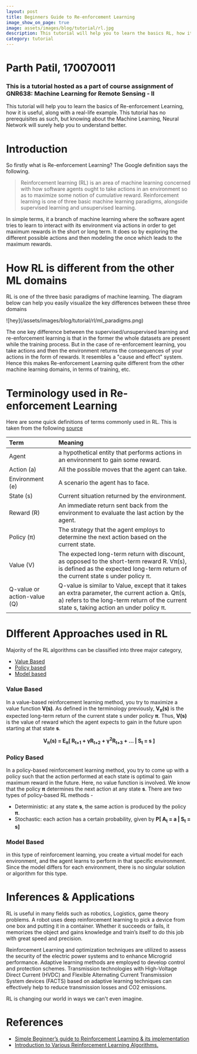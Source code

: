 ```yaml
---
layout: post
title: Beginners Guide to Re-enforcement Learning
image_show_on_page: true
image: assets/images/blog/tutorial/rl.jpg
description: This tutorial will help you to learn the basics RL, how it is useful, along with a real-life example.
category: tutorial
---
```


# Parth Patil, 170070011

### This is a tutorial hosted as a part of course assignment of GNR638: Machine Learning for Remote Sensing - II

This tutorial will help you to learn the basics of Re-enforcement Learning, how it is useful, along with a real-life example. This tutorial has no prerequisites as such, but knowing about the Machine Learning, Neural Network will surely help you to understand better.

# Introduction

So firstly what is Re-enforcement Learning? The Google definition says the following.
<blockquote>Reinforcement learning (RL) is an area of machine learning concerned with how software agents ought to take actions in an environment so as to maximize some notion of cumulative reward. Reinforcement learning is one of three basic machine learning paradigms, alongside supervised learning and unsupervised learning.</blockquote>

In simple terms, it a branch of machine learning where the software agent tries to learn to interact with its environment via actions in order to get maximum rewards in the short or long term. It does so by exploring the different possible actions and then modeling the once which leads to the maximum rewards.

# How RL is different from the other ML domains

RL is one of the three basic paradigms of machine learning. The diagram below can help you easily visualize the key differences between these three domains <br/>

<span class="image fit">
![hey](/assets/images/blog/tutorial/rl/ml_paradigms.png)
</span>

The one key difference between the supervised/unsupervised learning and re-enforcement learning is that in the former the whole datasets are present while the training process. But in the case of re-enforcement learning, you take actions and then the environment returns the consequences of your actions in the form of rewards. It resembles a "cause and effect" system. Hence this makes Re-enforcement Learning quite different from the other machine learning domains, in terms of training, etc.

# Terminology used in Re-enforcement Learning

Here are some quick definitions of terms commonly used in RL. This is taken from the following [source](https://towardsdatascience.com/introduction-to-various-reinforcement-learning-algorithms-i-q-learning-sarsa-dqn-ddpg-72a5e0cb6287?gi=cd8f6eb010fc)


| Term           | Meaning        |
| :------------- | :------------- |
| Agent          | a hypothetical entity that performs actions in an environment to gain some reward. |
| Action (a)     | All the possible moves that the agent can take. |
| Environment (e)| A scenario the agent has to face. |
| State (s)      | Current situation returned by the environment. |
| Reward (R)     | An immediate return sent back from the environment to evaluate the last action by the agent. |
| Policy (π)     | The strategy that the agent employs to determine the next action based on the current state. |
| Value (V)      | The expected long-term return with discount, as opposed to the short-term reward R. Vπ(s), is defined as the expected long-term return of the current state s under policy π. |
| Q-value or action-value (Q) | Q-value is similar to Value, except that it takes an extra parameter, the current action a. Qπ(s, a) refers to the long-term return of the current state s, taking action an under policy π. |

# DIfferent Approaches used in RL

Majority of the RL algorithms can be classified into three major category,

- [Value Based](#value_based)
- [Policy based](#policy_based)
- [Model based](#model_based)


### Value Based <a name="value_based"></a>

In a value-based reinforcement learning method, you try to maximize a value function **V(s)**. As defined in the terminology previously, **V<sub>π</sub>(s)** is the expected long-term return of the current state s under policy **π**. Thus, **V(s)** is the value of reward which the agent expects to gain in the future upon starting at that state **s**.

<div class="box" align = "center">

  <math><b>
    V<sub>π</sub>(s) = E<sub>π</sub>[ R<sub>t+1</sub> + γR<sub>t+2</sub> + γ<sup>2</sup>R<sub>t+3</sub> + ... | S<sub>t</sub> = s ]
  </b></math>

</div>

### Policy Based <a name="policy_based"></a>

In a policy-based reinforcement learning method, you try to come up with a policy such that the action performed at each state is optimal to gain maximum reward in the future. Here, no value function is involved. We know that the policy **π** determines the next action at any state **s**. There are two types of policy-based RL methods -
- Deterministic: at any state **s**, the same action is produced by the policy **π**.
- Stochastic: each action has a certain probability, given by **P[ A<sub>t</sub> = a \| S<sub>t</sub> = s]**


### Model Based <a name="model_based"></a>

in this type of reinforcement learning, you create a virtual model for each environment, and the agent learns to perform in that specific environment. Since the model differs for each environment, there is no singular solution or algorithm for this type.

# Inferences & Applications

RL is useful in many fields such as robotics, Logistics, game theory problems. A robot uses deep reinforcement learning to pick a device from one box and putting it in a container. Whether it succeeds or fails, it memorizes the object and gains knowledge and train’s itself to do this job with great speed and precision.

Reinforcement Learning and optimization techniques are utilized to assess the security of the electric power systems and to enhance Microgrid performance. Adaptive learning methods are employed to develop control and protection schemes. Transmission technologies with High-Voltage Direct Current (HVDC) and Flexible Alternating Current Transmission System devices (FACTS) based on adaptive learning techniques can effectively help to reduce transmission losses and CO2 emissions.

RL is changing our world in ways we can't even imagine.

# References

- [Simple Beginner’s guide to Reinforcement Learning & its implementation](https://www.analyticsvidhya.com/blog/2017/01/introduction-to-reinforcement-learning-implementation/)
- [Introduction to Various Reinforcement Learning Algorithms.](https://towardsdatascience.com/introduction-to-various-reinforcement-learning-algorithms-i-q-learning-sarsa-dqn-ddpg-72a5e0cb6287)
